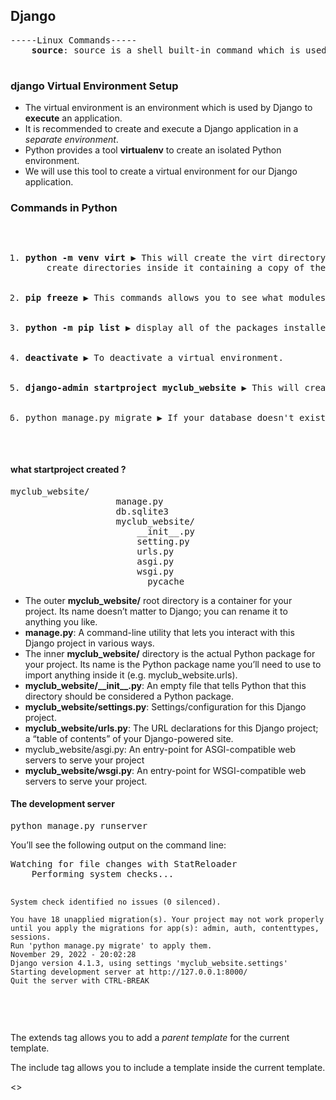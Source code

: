 <!DOCTYPE html>
<html>
<head>       
</head>
<body>
    <h2> Django</h2>
    <pre>-----Linux Commands-----
    <b>source</b>: source is a shell built-in command which is used to <em>read</em> and<em> execute </em>the content of a file(generally set of commands).
    </pre>
    <h3>django Virtual Environment Setup</h3>
    
<ul>
    <li>The virtual environment is an environment which is used by Django to <strong>execute</strong> an application.</li>
    <li>It is recommended to create and execute a Django application in a <em>separate environment</em>.</li>
    <li>Python provides a tool <b>virtualenv</b> to create an isolated Python environment.</li>
    <li>We will use this tool to create a virtual environment for our Django application.</li>
</ul>
    
<h3>Commands in Python </h3>
    <pre><ol>
    <li><b>python -m venv virt </b>▶ This will create the virt directory if it doesn’t exist,and also 
    create directories inside it containing a copy of the Python interpreter and various supporting files.</li>
    <li><b>pip freeze </b>▶ This commands allows you to see what modules you have <em>installed</em> and its <em>version with</em> the pip install command to this point.</li>
    <li><b>python -m pip list </b>▶ display all of the packages installed in the virtual environment.</li>
    <li><b>deactivate </b>▶ To deactivate a virtual environment.</li>
    <li><b>django-admin startproject myclub_website </b>▶ This will create a mysite directory in your current directory.</li>
    <li>python manage.py migrate ▶ If your database doesn't exist yet, migrate creates all the necessary tables to match your model definitions.</li>
    </ol></pre>

<h4>what startproject created ?</h4>
        <pre>myclub_website/
                    manage.py
                    db.sqlite3
                    myclub_website/
                        __init__.py
                        setting.py
                        urls.py
                        asgi.py
                        wsgi.py
                        __pycache__
</pre>
    <ul>
     <li>The outer <b>myclub_website/</b> root directory is a container for your project. Its name doesn’t matter to Django; you can rename it to anything you like.</li>

<li><b>manage.py</b>: A command-line utility that lets you interact with this Django project in various ways.</li>

<li>The inner <b>myclub_website/</b> directory is the actual Python package for your project. Its name is the Python package name you’ll need to use to import anything inside it (e.g. myclub_website.urls).
</li>

<li><b>myclub_website/__init__.py</b>: An empty file that tells Python that this directory should be considered a Python package.</li>

<li><b>myclub_website/settings.py</b>: Settings/configuration for this Django project.</li>

<li><b>myclub_website/urls.py</b>: The URL declarations for this Django project; a “table of contents” of your Django-powered site.
 </li>

<li>myclub_website/asgi.py: An entry-point for ASGI-compatible web servers to serve your project</li>

<li><b>myclub_website/wsgi.py</b>: An entry-point for WSGI-compatible web servers to serve your project.</li>
</ul>

<h4>The development server</h4>
    <pre>python manage.py runserver</pre>
    <p>You’ll see the following output on the command line:</p>
    <pre>Watching for file changes with StatReloader
    Performing system checks...

    System check identified no issues (0 silenced).

    You have 18 unapplied migration(s). Your project may not work properly until you apply the migrations for app(s): admin, auth, contenttypes, sessions.
    Run 'python manage.py migrate' to apply them.
    November 29, 2022 - 20:02:28
    Django version 4.1.3, using settings 'myclub_website.settings'
    Starting development server at http://127.0.0.1:8000/
    Quit the server with CTRL-BREAK
</pre>
<br>

<p>The extends tag allows you to add a <em>parent template</em> for the current template.</p>
<p>The include tag allows you to include a template inside the current template.</p>


<>
</body>
</html>